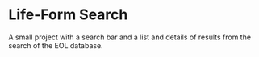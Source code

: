 # Life-Form Search
A small project with a search bar and a list and details of results from the search of the EOL database.
